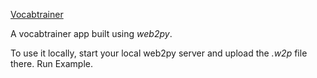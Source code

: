 [Vocabtrainer](vocabtrainer.pythonanywhere.com)

A vocabtrainer app built using *web2py*.

To use it locally, start your local web2py server and upload the *.w2p* file there. Run Example.
